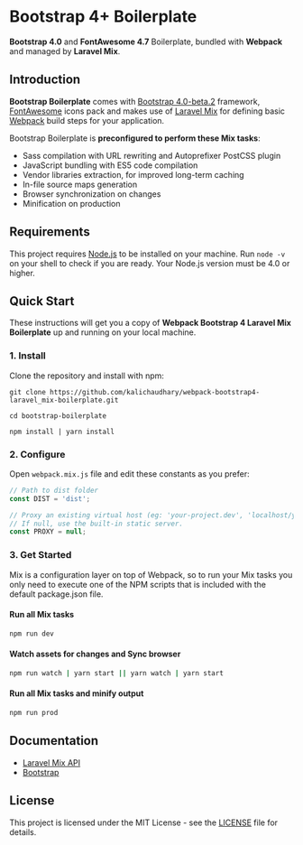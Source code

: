 # Bootstrap 4+ Boilerplate
**Bootstrap 4.0** and **FontAwesome 4.7** Boilerplate, bundled with **Webpack** and managed by **Laravel Mix**.


## Introduction
**Bootstrap Boilerplate** comes with [Bootstrap 4.0-beta.2](https://getbootstrap.com/) framework, [FontAwesome](http://fontawesome.io/) icons pack and makes use of [Laravel Mix](https://laravel-mix.com) for defining basic [Webpack](http://github.com/webpack/webpack) build steps for your application.

Bootstrap Boilerplate is **preconfigured to perform these Mix tasks**:
- Sass compilation with URL rewriting and Autoprefixer PostCSS plugin
- JavaScript bundling with ES5 code compilation
- Vendor libraries extraction, for improved long-term caching
- In-file source maps generation
- Browser synchronization on changes
- Minification on production


## Requirements

This project requires [Node.js](https://nodejs.org/) to be installed on your machine. Run <code>node -v</code> on your shell to check if you are ready. Your Node.js version must be 4.0 or higher.


## Quick Start
These instructions will get you a copy of **Webpack Bootstrap 4 Laravel Mix Boilerplate** up and running on your local machine.

### 1. Install
Clone the repository and install with npm:
```shell
git clone https://github.com/kalichaudhary/webpack-bootstrap4-laravel_mix-boilerplate.git
```
```shell
cd bootstrap-boilerplate
```
```shell
npm install | yarn install
```

### 2. Configure
Open <code>webpack.mix.js</code> file and edit these constants as you prefer:
```javascript
// Path to dist folder
const DIST = 'dist';

// Proxy an existing virtual host (eg: 'your-project.dev', 'localhost/your-project').
// If null, use the built-in static server.
const PROXY = null;
```

### 3. Get Started
Mix is a configuration layer on top of Webpack, so to run your Mix tasks you only need to execute one of the NPM scripts that is included with the default package.json file.

#### Run all Mix tasks
```bash
npm run dev
```

#### Watch assets for changes and Sync browser
```bash
npm run watch | yarn start || yarn watch | yarn start
```

#### Run all Mix tasks and minify output
```bash
npm run prod
```


## Documentation
- [Laravel Mix API](https://github.com/JeffreyWay/laravel-mix/tree/master/docs#readme)
- [Bootstrap](https://getbootstrap.com/docs/4.0/getting-started/introduction/)


## License
This project is licensed under the MIT License - see the [LICENSE](LICENSE) file for details.
